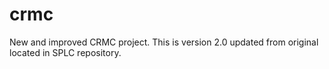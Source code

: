 # crmc

New and improved CRMC project. This is version 2.0 updated from original located in SPLC repository.
